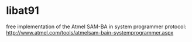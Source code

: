 # libat91
free implementation of the Atmel SAM-BA in system programmer protocol: http://www.atmel.com/tools/atmelsam-bain-systemprogrammer.aspx
